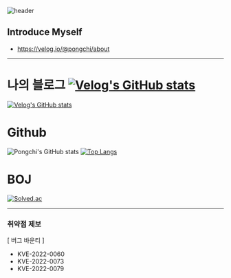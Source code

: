 ![header](https://capsule-render.vercel.app/api?type=rounded&color=gradient&text=%20Pongchi%20&height=300&fontSize=100&textBg=true)

## Introduce Myself
- https://velog.io/@pongchi/about

------------
# 나의 블로그 [![Velog's GitHub stats](https://velog-readme-stats.vercel.app/api/badge?name=pongchi)](https://velog.io/@pongchi) 
[![Velog's GitHub stats](https://velog-readme-stats.vercel.app/api?name=pongchi)](https://velog.io/@pongchi)

# Github
![Pongchi's GitHub stats](https://github-readme-stats.vercel.app/api?username=Pongchi&show_icons=true&theme=radical) [![Top Langs](https://github-readme-stats.vercel.app/api/top-langs/?username=Pongchi)](https://github.com/Pongchi/github-readme-stats)

# BOJ
[![Solved.ac](http://mazassumnida.wtf/api/generate_badge?boj=jwj1219j)](https://solved.ac/profile/jwj1219j)

-----------

### 취약점 제보
[ 버그 바운티 ]

- KVE-2022-0060
- KVE-2022-0073
- KVE-2022-0079
